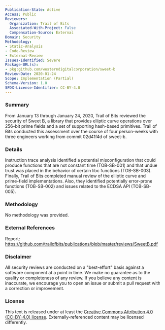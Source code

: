 ```yaml
---
Publication-State: Active
Access: Public
Reviewers:
  Organization: Trail of Bits
  Associated-With-Project: False
  Compensation-Source: External
Domain: Security
Methodology:
- Static-Analysis
- Code-Review
- External-Review
Issues-Identified: Severe
Package-URL(s):
- pkg:github.com/westerndigitalcorporation/sweet-b
Review-Date: 2020-01-24
Scope: Implementation (Partial)
Schema-Version: 1.0
SPDX-License-Identifier: CC-BY-4.0
---
```


### Summary

From January 13 through January 24, 2020, Trail of Bits reviewed the security of Sweet B, a library that provides elliptic curve operations over 256-bit prime fields and a set of supporting hash-based primitives. Trail of Bits conducted this assessment over the course of four person-weeks with three engineers working from commit 02d41f4d of sweet-b.

### Details

Instruction trace analysis identified a potential misconfiguration that could produce functions that are not constant time (TOB-SB-001) and that undue trust was placed in the behavior of certain libc functions (TOB-SB-003). Finally, Trail of Bits completed manual review of the elliptic curve and prime-field implementations. Also, they identified potentially error-prone functions (TOB-SB-002) and issues related to the ECDSA API (TOB-SB-005).

### Methodology

No methodology was provided.

### External References

Report: https://github.com/trailofbits/publications/blob/master/reviews/SweetB.pdf

### Disclaimer

All security reviews are conducted on a "best-effort" basis against a software
component at a point in time. We make no guarantee as to the quality or completeness
of any review. If you believe any content is inaccurate, we encourage you to open
an issue or submit a pull request with a correction or improvement.

### License

This text is released under at least the
[Creative Commons Attribution 4.0 (CC-BY-4.0) license](https://creativecommons.org/licenses/by/4.0/legalcode.txt).
Externally-referenced content may be licensed differently.
